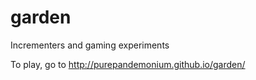 garden
======

Incrementers and gaming experiments
 
 
 To play, go to http://purepandemonium.github.io/garden/